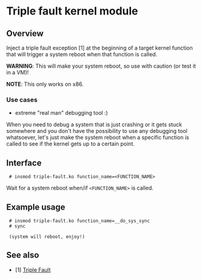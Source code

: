 # Triple fault kernel module

## Overview

Inject a triple fault exception [1] at the beginning of a target kernel
function that will trigger a system reboot when that function is called.

**WARNING**: This will make your system reboot, so use with caution (or test it in a VM)!

**NOTE**: This only works on x86.

### Use cases

 - extreme "real man" debugging tool :)

When you need to debug a system that is just crashing or it gets stuck
somewhere and you don't have the possibility to use any debugging tool
whatsoever, let's just make the system reboot when a specific function is
called to see if the kernel gets up to a certain point.

## Interface

```
 # insmod triple-fault.ko function_name=<FUNCTION_NAME>
```

Wait for a system reboot when/if `<FUNCTION_NAME>` is called.

## Example usage

```
 # insmod triple-fault.ko function_name=__do_sys_sync
 # sync

 (system will reboot, enjoy!)
```

## See also

 - [1] [Triple Fault](https://en.wikipedia.org/wiki/Triple_fault)
